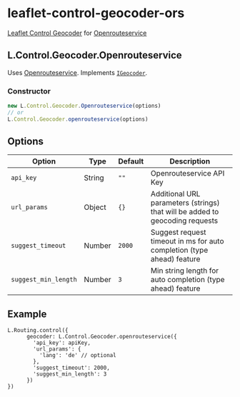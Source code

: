 # leaflet-control-geocoder-ors
[Leaflet Control Geocoder](https://github.com/perliedman/leaflet-control-geocoder/) for [Openrouteservice](https://openrouteservice.org)

## L.Control.Geocoder.Openrouteservice

Uses [Openrouteservice](https://openrouteservice.org). Implements [```IGeocoder```](https://github.com/perliedman/leaflet-control-geocoder#igeocoder).

### Constructor

```js
new L.Control.Geocoder.Openrouteservice(options)
// or
L.Control.Geocoder.openrouteservice(options)
```

## Options

| Option          |  Type            |  Default          | Description |
| --------------- | ---------------- | ----------------- | ----------- |
| `api_key`       | String          |  `""` | Openrouteservice API Key |
| `url_params`       | Object          |  `{}` | Additional URL parameters (strings) that will be added to geocoding requests |
| `suggest_timeout`       | Number          |  `2000` | Suggest request timeout in ms for auto completion (type ahead) feature|
| `suggest_min_length`     | Number        | `3`           | Min string length for auto completion (type ahead) feature

## Example
```
L.Routing.control({
      geocoder: L.Control.Geocoder.openrouteservice({
        'api_key': apiKey,
        'url_params': {
          'lang': 'de' // optional
        },
        'suggest_timeout': 2000,
        'suggest_min_length': 3
      })
})
```
